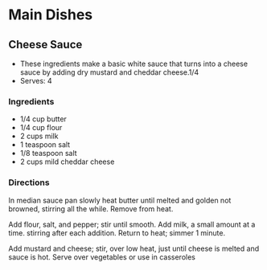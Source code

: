 # Main Dishes

## Cheese Sauce

* These ingredients make a basic white sauce that turns into a cheese sauce by adding dry mustard and cheddar cheese.1/4
* Serves: 4

### Ingredients

* 1/4 cup butter
* 1/4 cup flour
* 2 cups milk
* 1 teaspoon salt
* 1/8 teaspoon salt
* 2 cups mild cheddar cheese

### Directions

In median sauce pan slowly heat butter until melted and golden not browned, stirring all the while. Remove from heat.

Add flour, salt, and pepper; stir until smooth. Add milk, a small amount at a time. stirring after each addition. Return to heat; simmer 1 minute.

Add mustard and cheese; stir, over low heat, just until cheese is melted and sauce is hot. Serve over vegetables or use in casseroles
